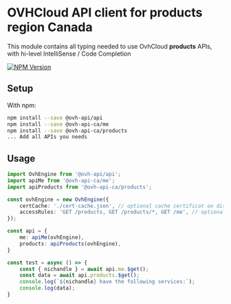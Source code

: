 # OVHCloud API client for **products** region Canada

This module contains all typing needed to use OvhCloud **products** APIs, with hi-level IntelliSense / Code Completion

[![NPM Version](https://img.shields.io/npm/v/@ovh-api-ca/products.svg?style=flat)](https://www.npmjs.org/package/@ovh-api-ca/products)

## Setup

With npm:

```bash
npm install --save @ovh-api/api
npm install --save @ovh-api-ca/me
npm install --save @ovh-api-ca/products
... Add all APIs you needs
```

## Usage

```typescript
import OvhEngine from '@ovh-api/api';
import apiMe from '@ovh-api-ca/me';
import apiProducts from '@ovh-api-ca/products';

const ovhEngine = new OvhEngine({ 
    certCache: './cert-cache.json', // optional cache certificat on disk.
    accessRules: 'GET /products, GET /products/*, GET /me', // optional limit the requested privileges.
});

const api = {
    me: apiMe(ovhEngine),
    products: apiProducts(ovhEngine),
}

const test = async () => {
    const { nichandle } = await api.me.$get();
    const data = await api.products.$get();
    console.log(`${nichandle} have the following services:`);
    console.log(data);
}
```
